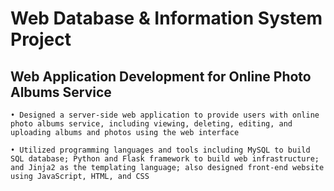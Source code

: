 
# Web Database & Information System Project

## Web Application Development for Online Photo Albums Service

	• Designed a server-side web application to provide users with online photo albums service, including viewing, deleting, editing, and uploading albums and photos using the web interface
	
	• Utilized programming languages and tools including MySQL to build SQL database; Python and Flask framework to build web infrastructure; and Jinja2 as the templating language; also designed front-end website using JavaScript, HTML, and CSS


